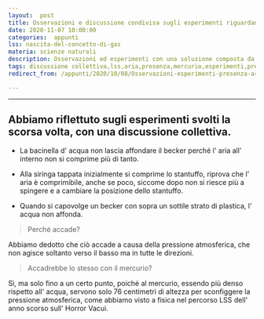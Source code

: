 ```yaml
---
layout:  post
title: Osservazioni e discussione condivisa sugli esperimenti riguardanti la presenza dell' aria
date: 2020-11-07 10:00:00
categories:  appunti
lss: nascita-del-concetto-di-gas
materia: scienze naturali
description: Osservazioni ed esperimenti con una soluzione composta da più acidi; cosa solubilizzerà?
tags: discussione collettiva,lss,aria,presenza,mercurio,esperimenti,pressione
redirect_from: /appunti/2020/10/08/Osservazioni-esperimenti-presenza-aria

---
```


---

## Abbiamo riflettuto sugli esperimenti svolti la scorsa volta, con una discussione collettiva. 

- La bacinella d' acqua non lascia affondare il becker perché l' aria all' interno non si comprime più di tanto.

- Alla siringa tappata inizialmente si comprime lo stantuffo, riprova che l' aria è comprimibile, anche se poco, siccome dopo non si riesce più a spingere e a cambiare la posizione dello stantuffo.

- Quando si capovolge un becker con sopra un sottile strato di plastica, l' acqua non affonda. 

> Perché accade?

Abbiamo dedotto che ciò accade a causa della pressione atmosferica, che non agisce soltanto verso il basso ma in tutte le direzioni.

> Accadrebbe lo stesso con il mercurio?

Sì, ma solo fino a un certo punto, poiché al mercurio, essendo più denso rispetto all' acqua, servono solo 76 centimetri di altezza per sconfiggere la pressione atmosferica, come abbiamo visto a fisica nel percorso LSS dell' anno scorso sull' Horror Vacui. 
